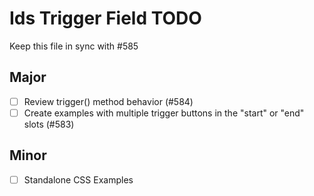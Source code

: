 # Ids Trigger Field TODO

Keep this file in sync with #585

## Major

- [ ] Review trigger() method behavior (#584)
- [ ] Create examples with multiple trigger buttons in the "start" or "end" slots (#583)

## Minor

- [ ] Standalone CSS Examples
